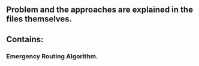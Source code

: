 ## Problem and the approaches are explained in the files themselves.
## Contains:
### Emergency Routing Algorithm.
